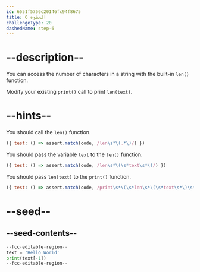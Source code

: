 ```yaml
---
id: 6551f5756c20146fc94f8675
title: الخطوة 6
challengeType: 20
dashedName: step-6
---
```


# --description--

You can access the number of characters in a string with the built-in `len()` function.

Modify your existing `print()` call to print `len(text)`.

# --hints--


You should call the `len()` function.

```js
({ test: () => assert.match(code, /len\s*\(.*\)/) })

```

You should pass the variable `text` to the `len()` function.

```js
({ test: () => assert.match(code, /len\s*\(\s*text\s*\)/) })

```

You should pass `len(text)` to the `print()` function.

```js
({ test: () => assert.match(code, /print\s*\(\s*len\s*\(\s*text\s*\)\s*\)/) })

```

# --seed--

## --seed-contents--

```py
--fcc-editable-region--
text = 'Hello World'
print(text[-1])
--fcc-editable-region--
```
